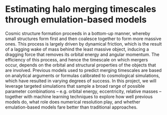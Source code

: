 # Estimating halo merging timescales through emulation-based models

Cosmic structure formation proceeds in a bottom-up manner, whereby small structures form first and then coalesce together to form more massive ones. This process is largely driven by dynamical friction, which is the result of a lagging wake of mass behind the least massive object, inducing a dragging force that removes its orbital energy and angular momentum. The efficiency of this process, and hence the timescale on which mergers occur, depends on the orbital and structural properties of the objects that are involved. Previous models used to predict merging timescales are based on analytical arguments or formulas calibrated to cosmological simulations, which have resulted in varying degrees of success. In this project, we will leverage targeted simulations that sample a broad range of possible parameter combinations – e.g. orbital energy, eccentricity, relative masses – together with machine learning techniques to explore how well previous models do, what role does numerical resolution play, and whether emulation-based models fare better than traditional approaches.

